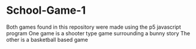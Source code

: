 # School-Game-1

Both games found in this repository were made using the p5 javascript program
One game is a shooter type game surrounding a bunny story 
The other is a basketball based game
